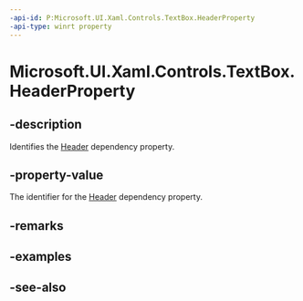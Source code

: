 ```yaml
---
-api-id: P:Microsoft.UI.Xaml.Controls.TextBox.HeaderProperty
-api-type: winrt property
---
```


<!-- Property syntax
public Windows.UI.Xaml.DependencyProperty HeaderProperty { get; }
-->

# Microsoft.UI.Xaml.Controls.TextBox.HeaderProperty

## -description
Identifies the [Header](textbox_header.md) dependency property.

## -property-value
The identifier for the [Header](textbox_header.md) dependency property.

## -remarks

## -examples

## -see-also

